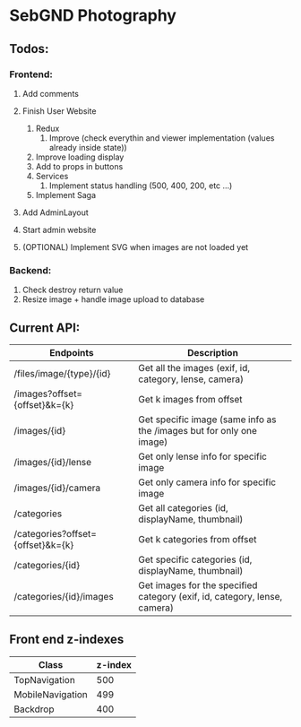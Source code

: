 # SebGND Photography

## Todos:

### Frontend:
1. Add comments

1. Finish User Website    
    1. Redux
        1. Improve (check everythin and viewer implementation (values already inside state))
    1. Improve loading display 
    1. Add to props in buttons
    1. Services
        1. Implement status handling (500, 400, 200, etc ...)
    1. Implement Saga

1. Add AdminLayout
1. Start admin website

1. (OPTIONAL) Implement SVG when images are not loaded yet
    

### Backend:
1. Check destroy return value 
1. Resize image + handle image upload to database

## Current API:
Endpoints | Description
----------|------------
/files/image/{type}/{id} | Get all the images (exif, id, category, lense, camera)
/images?offset={offset}&k={k} | Get k images from offset
/images/{id} | Get specific image (same info as the /images but for only one image)
/images/{id}/lense | Get only lense info for specific image
/images/{id}/camera | Get only camera info for specific image
/categories | Get all categories (id, displayName, thumbnail)
/categories?offset={offset}&k={k} | Get k categories from offset
/categories/{id} | Get specific categories (id, displayName, thumbnail)
/categories/{id}/images | Get images for the specified category (exif, id, category, lense, camera)

## Front end z-indexes
Class | z-index
------|--------
TopNavigation | 500
MobileNavigation | 499
Backdrop | 400
